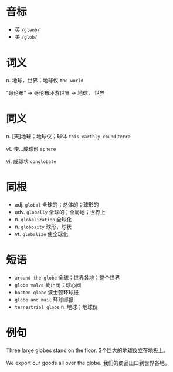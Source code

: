# 音标

- 英 `/gləʊb/`
- 美 `/ɡlob/`

# 词义

n. 地球，世界；地球仪
`the world`



“哥伦布” → 哥伦布环游世界 → 地球， 世界

# 同义

n. [天]地球；地球仪；球体
`this earthly round` `terra`

vt. 使…成球形
`sphere`

vi. 成球状
`conglobate`

# 同根

- adj. `global` 全球的；总体的；球形的
- adv. `globally` 全球的；全局地；世界上
- n. `globalization` 全球化
- n. `globosity` 球形，球状
- vt. `globalize` 使全球化

# 短语

- `around the globe` 全球；世界各地；整个世界
- `globe valve` 截止阀；球心阀
- `boston globe` 波士顿环球报
- `globe and mail` 环球邮报
- `terrestrial globe` n. 地球；地球仪

# 例句

Three large globes stand on the floor.
3个巨大的地球仪立在地板上。

We export our goods all over the globe.
我们的商品出口到世界各地。


